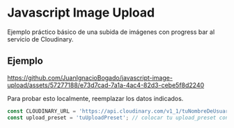 # Javascript Image Upload
Ejemplo práctico básico de una subida de imágenes con progress bar al servicio de Cloudinary.

## Ejemplo
https://github.com/JuanIgnacioBogado/javascript-image-upload/assets/57277188/e73d7cad-7a1a-4ac4-82d3-cebe5f8d2240

Para probar esto localmente, reemplazar los datos indicados.
```javascript
const CLOUDINARY_URL = 'https://api.cloudinary.com/v1_1/tuNombreDeUsuario/image/upload'; // colocar en la url de la api tu username de Cloudinary
const upload_preset = 'tuUploadPreset'; // colocar tu upload_preset configurado de Cloudinary
```
